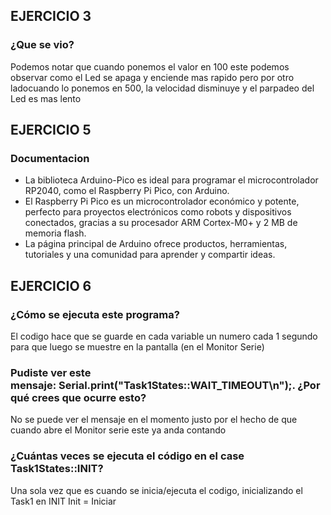 ## EJERCICIO 3 
### ¿Que se vio?
Podemos notar que cuando ponemos el valor en 100 este podemos observar como el Led se apaga y enciende mas rapido pero por otro ladocuando lo ponemos en 500, la velocidad disminuye y el parpadeo del Led es mas lento

## EJERCICIO 5
### Documentacion
- La biblioteca Arduino-Pico es ideal para programar el microcontrolador RP2040, como el Raspberry Pi Pico, con Arduino. 
- El Raspberry Pi Pico es un microcontrolador económico y potente, perfecto para proyectos electrónicos como robots y dispositivos conectados, gracias a su procesador ARM Cortex-M0+ y 2 MB de memoria flash. 
- La página principal de Arduino ofrece productos, herramientas, tutoriales y una comunidad para aprender y compartir ideas.

## EJERCICIO 6
### ¿Cómo se ejecuta este programa?
El codigo hace que se guarde en cada variable un numero cada 1 segundo para que luego se muestre en la pantalla (en el Monitor Serie) 

### Pudiste ver este mensaje: Serial.print("Task1States::WAIT_TIMEOUT\n");. ¿Por qué crees que ocurre esto?
No se puede ver el mensaje en el momento justo por el hecho de que cuando abre el Monitor serie este ya anda contando

### ¿Cuántas veces se ejecuta el código en el case Task1States::INIT?
Una sola vez que es cuando se inicia/ejecuta el codigo, inicializando el Task1 en INIT
Init = Iniciar
